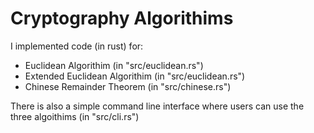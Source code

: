 # Cryptography Algorithims

I implemented code (in rust) for:

- Euclidean Algorithim (in "src/euclidean.rs")
- Extended Euclidean Algorithim (in "src/euclidean.rs")
- Chinese Remainder Theorem (in "src/chinese.rs")

There is also a simple command line interface where users can use the three algoithims (in "src/cli.rs")
